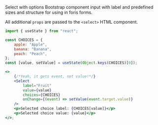 Select with options Bootstrap component input with label and predefined sizes
and structure for using in foris forms.

All additional `props` are passed to the `<select>` HTML component.

```jsx
import { useState } from "react";

const CHOICES = {
    apple: "Apple",
    banana: "Banana",
    peach: "Peach",
};
const [value, setValue] = useState(Object.keys(CHOICES)[0]);

<>
    {/*Yeah, it gets event, not value!*/}
    <Select
        label="Fruit"
        value={value}
        choices={CHOICES}
        onChange={(event) => setValue(event.target.value)}
    />
    <p>Selected choice label: {CHOICES[value]}</p>
    <p>Selected choice value: {value}</p>
</>;
```
